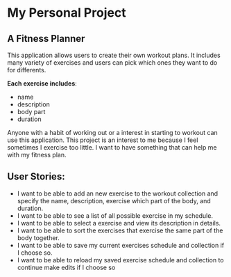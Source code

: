 
# My Personal Project

## A Fitness Planner

This application allows users to create their own workout plans. It includes many variety of exercises and users can pick which ones they want to do for differents. 

**Each exercise includes**:
- name
- description
- body part
- duration

Anyone with a habit of working out or a interest in starting to workout can use this application. This project is an interest to me because I feel sometimes I exercise too little. I want to have something that can help me with my fitness plan.

## User Stories:
- I want to be able to add an new exercise to the workout collection and specify the name, description, exercise which part of the body, and duration. 
- I want to be able to see a list of all possible exercise in my schedule.
- I want to be able to select a exercise and view its description in details.
- I want to be able to sort the exercises that exercise the same part of the body together.
- I want to be able to save my current exercises schedule and collection if I choose so.
- I want to be able to reload my saved exercise schedule and collection to continue make edits if I choose so